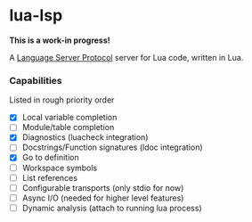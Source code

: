 # lua-lsp

**This is a work-in progress!**

A [Language Server Protocol](https://github.com/Microsoft/language-server-protocol) server for Lua code, written in Lua.

### Capabilities

Listed in rough priority order

* [X] Local variable completion
* [ ] Module/table completion
* [X] Diagnostics (luacheck integration)
* [ ] Docstrings/Function signatures (ldoc integration)
* [X] Go to definition
* [ ] Workspace symbols
* [ ] List references
* [ ] Configurable transports (only stdio for now)
* [ ] Async I/O (needed for higher level features)
* [ ] Dynamic analysis (attach to running lua process)
